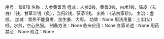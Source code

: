序号：19878
名称：人参黄耆汤
组成：人参2钱，黄耆3钱，白术1钱，陈皮（去白）1钱，甘草半钱（炙），当归2钱，茯苓1钱。
出处：《洁古家珍》。
主治：虚损。
加减：胃热不能食者，加生姜、大枣。
功效：None
用法用量：上(口父)咀。水煎，空心热服。
制备方法：None
临床应用：None
各家论述：None
用药禁忌：None
附注：None
